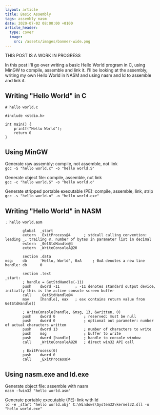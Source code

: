 ```yaml
---
layout: article
title: Basic Assembly
tags: assembly nasm
date: 2020-07-02 08:00:00 +0100
article_header:
  type: cover
  image:
    src: /assets/images/banner-wide.png
---
```


THIS POST IS A WORK IN PROGRESS

In this post I'll go over writing a basic Hello World program in C, using MinGW to compile, assemble and link it. I'll be looking at the assembly, writing my own Hello World in NASM and using nasm and ld to assemble and link it.<!--more-->

## Writing "Hello World" in C

```
# hello world.c

#include <stdio.h>

int main() {
    printf("Hello World");
    return 0
}
```

## Using MinGW

Generate raw assembly: compile, not assemble, not link<br>
`gcc -S "hello world.c" -o "hello world.S"`

Generate object file: compile, assemble, not link<br>
`gcc -c "hello world.S" -o "hello world.o"`

Generate stripped portable executable (PE): compile, assemble, link, strip<br>
`gcc -s "hello world.o" -o "hello world.exe"`

## Writing "Hello World" in NASM

```
; hello world.asm

        global  _start
        extern  _ExitProcess@4      ; stdcall calling convention: leading _, trailing @, number of bytes in parameter list in decimal
        extern  _GetStdHandle@4
        extern  _WriteConsoleA@20

        section .data
msg:    db      'Hello, World', 0xA     ; 0xA denotes a new line
handle: db      0

        section .text
_start:
        ; handle = GetStdHandle(-11)
        push    dword -11       ; -11 denotes standard output device, initially this is the active console screen buffer
        call    _GetStdHandle@4
        mov     [handle], eax   ; eax contains return value from GetStdHandle()

        ; WriteConsole(handle, &msg, 13, &written, 0)
        push    dword 0             ; reserved: must be null
        push    dword 0             ; optional out parameter: number of actual characters written
        push    dword 13            ; number of characters to write
        push    msg                 ; buffer to write
        push    dword [handle]      ; handle to console window
        call    _WriteConsoleA@20   ; direct win32 API call

        ; ExitProcess(0)
        push    dword 0
        call    _ExitProcess@4
```

## Using nasm.exe and ld.exe

Generate object file: assemble with nasm<br>
`nasm -fwin32 "hello world.asm"`

Generate portable executable (PE): link with ld<br>
`ld -e _start "hello world.obj" C:\Windows\System32\kernel32.dll -o "hello world.exe"`